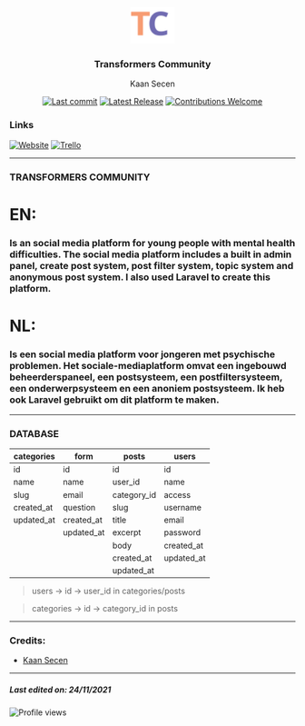 <p align="center"><img src="public/img/TC.svg" height="64" alt="Project Logo"></p>
<h3 align="center">Transformers Community</h3>
<p align="center">Kaan Secen</p>
<p align="center">
    <a href="https://kaan.student-sd.site/"><img src="https://img.shields.io/github/last-commit/KaanSecen/Transformers-Community" alt="Last commit"></a>
    <a href="https://github.com/KaanSecen/Transformers-Community/releases/latest"><img src="https://img.shields.io/github/v/release/KaanSecen/Transformers-Community" alt="Latest Release"></a>
    <a href="https://github.com/KaanSecen/Transformers-Community/issues"><img src="https://img.shields.io/badge/contributions-welcome-ff69b4.svg" alt="Contributions Welcome"></a>
</p>

### Links

[![Website](https://img.shields.io/badge/-Website-2e343f?logo=google&logoColor=white&style=for-the-badge)](https://kaan.student-sd.site/)
[![Trello](https://img.shields.io/badge/-trello-2e343f?logo=Trello&logoColor=white&style=for-the-badge)](https://trello.com/b/joQGEyWX/transformers-community-social-responsibility)

---

###  TRANSFORMERS COMMUNITY

# EN:
### Is an social media platform for young people with mental health difficulties. The social media platform includes a built in admin panel, create post system, post filter system, topic system and anonymous post system. I also used Laravel to create this platform.

# NL:
### Is een social media platform voor jongeren met psychische problemen. Het sociale-mediaplatform omvat een ingebouwd beheerderspaneel, een postsysteem, een postfiltersysteem, een onderwerpsysteem en een anoniem postsysteem. Ik heb ook Laravel gebruikt om dit platform te maken.
---

###  DATABASE

| categories  | form        | posts       | users       |
| ----------- | ----------- | ----------- | ----------- |
| id          | id          | id          | id          |
| name        | name        | user_id     | name        |
| slug        | email       | category_id | access      |
| created_at  | question    | slug        | username    |
| updated_at  | created_at  | title       | email       |
|             | updated_at  | excerpt     | password    |
|             |             | body        | created_at  |
|             |             | created_at  | updated_at  |
|             |             | updated_at  |             |

> users -> id -> user_id in categories/posts

> categories -> id -> category_id in posts


---

### Credits: 
* [Kaan Secen](https://github.com/KaanSecen)
---

##### Last edited on: 24/11/2021

![Profile views](https://visitor-badge.glitch.me/badge?page_id=community.community)
